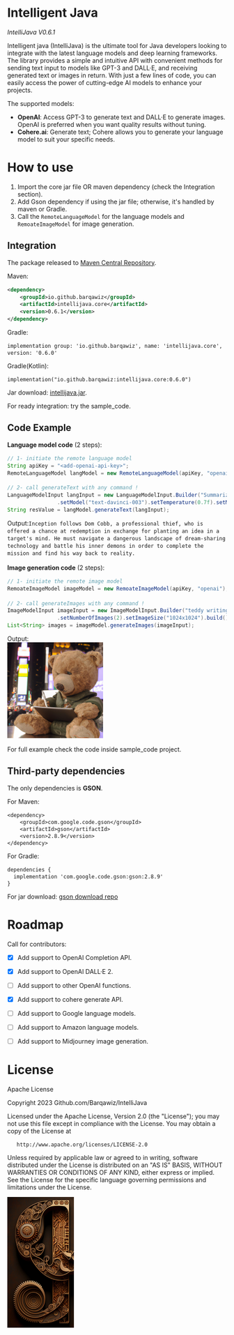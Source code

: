 # Intelligent Java
*IntelliJava V0.6.1*

Intelligent java (IntelliJava) is the ultimate tool for Java developers looking to integrate with the latest language models and deep learning frameworks. The library provides a simple and intuitive API with convenient methods for sending text input to models like GPT-3 and DALL·E, and receiving generated text or images in return. With just a few lines of code, you can easily access the power of cutting-edge AI models to enhance your projects.

The supported models:
- **OpenAI**: Access GPT-3 to generate text and DALL·E to generate images. OpenAI is preferred when you want quality results without tuning.
- **Cohere.ai**: Generate text; Cohere allows you to generate your language model to suit your specific needs.

# How to use

1. Import the core jar file OR maven dependency (check the Integration section).
2. Add Gson dependency if using the jar file; otherwise, it's handled by maven or Gradle.
3. Call the ``RemoteLanguageModel`` for the language models and ``RemoateImageModel`` for image generation.

## Integration
The package released to [Maven Central Repository](https://central.sonatype.com/artifact/io.github.barqawiz/intellijava.core/0.6.1).

Maven:
```xml
<dependency>
    <groupId>io.github.barqawiz</groupId>
    <artifactId>intellijava.core</artifactId>
    <version>0.6.1</version>
</dependency>
```

Gradle:

```
implementation group: 'io.github.barqawiz', name: 'intellijava.core', version: '0.6.0'
```

Gradle(Kotlin):
```
implementation("io.github.barqawiz:intellijava.core:0.6.0")
```

Jar download:
[intellijava.jar](https://repo1.maven.org/maven2/io/github/barqawiz/intellijava.core/0.6.0/intellijava.core-0.6.0.jar).

For ready integration: try the sample_code.

## Code Example
**Language model code** (2 steps):
```java
// 1- initiate the remote language model
String apiKey = "<add-openai-api-key>";
RemoteLanguageModel langModel = new RemoteLanguageModel(apiKey, "openai");

// 2- call generateText with any command !
LanguageModelInput langInput = new LanguageModelInput.Builder("Summarize the plot of the 'Inception' movie in two sentences")
                .setModel("text-davinci-003").setTemperature(0.7f).setMaxTokens(50).build();
String resValue = langModel.generateText(langInput);
```
Output:```Inception follows Dom Cobb, a professional thief, who is offered a chance at redemption in exchange for planting an idea in a target's mind. He must navigate a dangerous landscape of dream-sharing technology and battle his inner demons in order to complete the mission and find his way back to reality.```
<br><br>
**Image generation code** (2 steps):
```java
// 1- initiate the remote image model
RemoateImageModel imageModel = new RemoateImageModel(apiKey, "openai");

// 2- call generateImages with any command !
ImageModelInput imageInput = new ImageModelInput.Builder("teddy writing a blog in times square")
                .setNumberOfImages(2).setImageSize("1024x1024").build();
List<String> images = imageModel.generateImages(imageInput);
```
Output:<br>
<img src="images/response_image.png" height="220px">

For full example check the code inside sample_code project.

## Third-party dependencies
The only dependencies is **GSON**.

For Maven:
```
<dependency>
    <groupId>com.google.code.gson</groupId>
    <artifactId>gson</artifactId>
    <version>2.8.9</version>
</dependency>
```

For Gradle:
```
dependencies {
  implementation 'com.google.code.gson:gson:2.8.9'
}
```

For jar download:
[gson download repo](https://search.maven.org/artifact/com.google.code.gson/gson/2.8.9/jar)


# Roadmap
Call for contributors:
- [x] Add support to OpenAI Completion API.
- [x] Add support to OpenAI DALL·E 2.
- [ ] Add support to other OpenAI functions.
- [x] Add support to cohere generate API.
- [ ] Add support to Google language models.
- [ ] Add support to Amazon language models.
- [ ] Add support to Midjourney image generation.


# License
Apache License

Copyright 2023 Github.com/Barqawiz/IntelliJava

   Licensed under the Apache License, Version 2.0 (the "License");
   you may not use this file except in compliance with the License.
   You may obtain a copy of the License at

       http://www.apache.org/licenses/LICENSE-2.0

   Unless required by applicable law or agreed to in writing, software
   distributed under the License is distributed on an "AS IS" BASIS,
   WITHOUT WARRANTIES OR CONDITIONS OF ANY KIND, either express or implied.
   See the License for the specific language governing permissions and
   limitations under the License.

<img src="images/IntelliJava_logo.png" height="300px">
